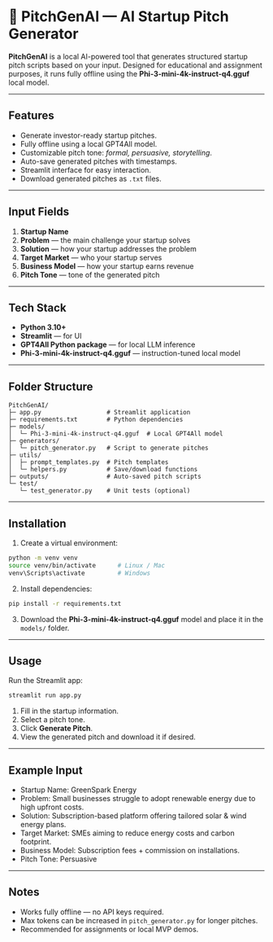 # 🚀 PitchGenAI — AI Startup Pitch Generator

**PitchGenAI** is a local AI-powered tool that generates structured startup pitch scripts based on your input. Designed for educational and assignment purposes, it runs fully offline using the **Phi-3-mini-4k-instruct-q4.gguf** local model.

---

## Features

* Generate investor-ready startup pitches.
* Fully offline using a local GPT4All model.
* Customizable pitch tone: *formal, persuasive, storytelling*.
* Auto-save generated pitches with timestamps.
* Streamlit interface for easy interaction.
* Download generated pitches as `.txt` files.

---

## Input Fields

1. **Startup Name**
2. **Problem** — the main challenge your startup solves
3. **Solution** — how your startup addresses the problem
4. **Target Market** — who your startup serves
5. **Business Model** — how your startup earns revenue
6. **Pitch Tone** — tone of the generated pitch

---

## Tech Stack

* **Python 3.10+**
* **Streamlit** — for UI
* **GPT4All Python package** — for local LLM inference
* **Phi-3-mini-4k-instruct-q4.gguf** — instruction-tuned local model

---

## Folder Structure

```
PitchGenAI/
├─ app.py                  # Streamlit application
├─ requirements.txt        # Python dependencies
├─ models/
│  └─ Phi-3-mini-4k-instruct-q4.gguf  # Local GPT4All model
├─ generators/
│  └─ pitch_generator.py   # Script to generate pitches
├─ utils/
│  ├─ prompt_templates.py  # Pitch templates
│  └─ helpers.py           # Save/download functions
├─ outputs/                # Auto-saved pitch scripts
└─ test/
   └─ test_generator.py    # Unit tests (optional)
```

---

## Installation

1. Create a virtual environment:

```bash
python -m venv venv
source venv/bin/activate      # Linux / Mac
venv\Scripts\activate         # Windows
```

2. Install dependencies:

```bash
pip install -r requirements.txt
```

3. Download the **Phi-3-mini-4k-instruct-q4.gguf** model and place it in the `models/` folder.

---

## Usage

Run the Streamlit app:

```bash
streamlit run app.py
```

1. Fill in the startup information.
2. Select a pitch tone.
3. Click **Generate Pitch**.
4. View the generated pitch and download it if desired.

---

## Example Input

* Startup Name: GreenSpark Energy
* Problem: Small businesses struggle to adopt renewable energy due to high upfront costs.
* Solution: Subscription-based platform offering tailored solar & wind energy plans.
* Target Market: SMEs aiming to reduce energy costs and carbon footprint.
* Business Model: Subscription fees + commission on installations.
* Pitch Tone: Persuasive

---

## Notes

* Works fully offline — no API keys required.
* Max tokens can be increased in `pitch_generator.py` for longer pitches.
* Recommended for assignments or local MVP demos.

